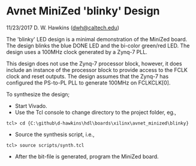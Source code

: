 # Avnet MiniZed 'blinky' Design

11/23/2017 D. W. Hawkins (dwh@caltech.edu)

The 'blinky' LED design is a minimal demonstration of the MiniZed board.
The design blinks the blue DONE LED and the bi-color green/red LED. The design
uses a 100MHz clock generated by a Zynq-7 PLL.

This design does not use the Zynq-7 processor block, however, it does include
an instance of the processor block to provide access to the FCLK clock and
reset outputs. The design assumes that the Zynq-7 has configured the PS-to-PL
PLL to generate 100MHz on FCLKCLK[0].

To synthesize the design;

* Start Vivado.
* Use the Tcl console to change directory to the project folder, eg.,
~~~~
tcl> cd {C:\github\d-hawkins\hdl\boards\xilinx\avnet_minized\blinky}
~~~~
* Source the synthesis script, i.e.,
~~~~
tcl> source scripts/synth.tcl
~~~~
* After the bit-file is generated, program the MiniZed board.
